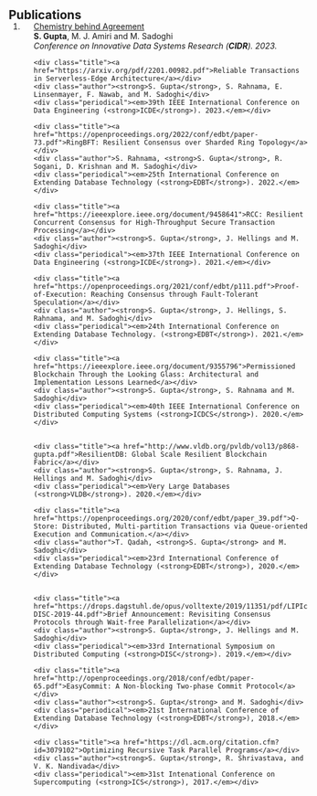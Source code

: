 <h2 id="publications" style="margin: 2px 0px -15px;">Publications</h2>

<div class="publications">
<ol class="bibliography">

<li>
<div class="pub-row">

  <!--
  <div class="col-sm-3 abbr" style="position: relative;padding-right: 15px;padding-left: 15px;">
    <img src="assets/img/teaser_example.png" class="teaser img-fluid z-depth-1">
    <abbr class="badge">CVPR</abbr>
  </div>
  -->

  <div class="col-sm-9" style="position: relative;width: 100%;padding-right: 15px;padding-left: 20px;">
	<div class="title"><a href="https://www.cidrdb.org/cidr2023/papers/p85-gupta.pdf">Chemistry behind Agreement</a></div>
	<div class="author"><strong>S. Gupta</strong>, M. J. Amiri and M. Sadoghi</div>
	<div class="periodical"><em>Conference on Innovative Data Systems Research (<strong>CIDR</strong>). 2023.</em></div>


	<div class="title"><a href="https://arxiv.org/pdf/2201.00982.pdf">Reliable Transactions in Serverless-Edge Architecture</a></div>
	<div class="author"><strong>S. Gupta</strong>, S. Rahnama, E. Linsenmayer, F. Nawab, and M. Sadoghi</div> 
	<div class="periodical"><em>39th IEEE International Conference on Data Engineering (<strong>ICDE</strong>). 2023.</em></div>

	<div class="title"><a href="https://openproceedings.org/2022/conf/edbt/paper-73.pdf">RingBFT: Resilient Consensus over Sharded Ring Topology</a></div>
	<div class="author">S. Rahnama, <strong>S. Gupta</strong>, R. Sogani, D. Krishnan and M. Sadoghi</div> 
	<div class="periodical"><em>25th International Conference on Extending Database Technology (<strong>EDBT</strong>). 2022.</em></div>

	<div class="title"><a href="https://ieeexplore.ieee.org/document/9458641">RCC: Resilient Concurrent Consensus for High-Throughput Secure Transaction Processing</a></div>
	<div class="author"><strong>S. Gupta</strong>, J. Hellings and M. Sadoghi</div> 
	<div class="periodical"><em>37th IEEE International Conference on Data Engineering (<strong>ICDE</strong>). 2021.</em></div>

	<div class="title"><a href="https://openproceedings.org/2021/conf/edbt/p111.pdf">Proof-of-Execution: Reaching Consensus through Fault-Tolerant Speculation</a></div>
	<div class="author"><strong>S. Gupta</strong>, J. Hellings, S. Rahnama, and M. Sadoghi</div> 
	<div class="periodical"><em>24th International Conference on Extending Database Technology. (<strong>EDBT</strong>). 2021.</em></div>

	<div class="title"><a href="https://ieeexplore.ieee.org/document/9355796">Permissioned Blockchain Through the Looking Glass: Architectural and Implementation Lessons Learned</a></div>
	<div class="author"><strong>S. Gupta</strong>, S. Rahnama and M. Sadoghi</div> 
	<div class="periodical"><em>40th IEEE International Conference on Distributed Computing Systems (<strong>ICDCS</strong>). 2020.</em></div>


	<div class="title"><a href="http://www.vldb.org/pvldb/vol13/p868-gupta.pdf">ResilientDB: Global Scale Resilient Blockchain Fabric</a></div>
	<div class="author"><strong>S. Gupta</strong>, S. Rahnama, J. Hellings and M. Sadoghi</div>  
	<div class="periodical"><em>Very Large Databases (<strong>VLDB</strong>). 2020.</em></div>

	<div class="title"><a href="https://openproceedings.org/2020/conf/edbt/paper_39.pdf">Q-Store: Distributed, Multi-partition Transactions via Queue-oriented Execution and Communication.</a></div>
	<div class="author">T. Qadah, <strong>S. Gupta</strong> and M. Sadoghi</div>  
	<div class="periodical"><em>23rd International Conference of Extending Database Technology (<strong>EDBT</strong>), 2020.</em></div>


	<div class="title"><a href="https://drops.dagstuhl.de/opus/volltexte/2019/11351/pdf/LIPIcs-DISC-2019-44.pdf">Brief Announcement: Revisiting Consensus Protocols through Wait-free Parallelization</a></div>
	<div class="author"><strong>S. Gupta</strong>, J. Hellings and M. Sadoghi</div>  
	<div class="periodical"><em>33rd International Symposium on Distributed Computing (<strong>DISC</strong>). 2019.</em></div>

	<div class="title"><a href="http://openproceedings.org/2018/conf/edbt/paper-65.pdf">EasyCommit: A Non-blocking Two-phase Commit Protocol</a></div>
	<div class="author"><strong>S. Gupta</strong> and M. Sadoghi</div> 
	<div class="periodical"><em>21st International Conference of Extending Database Technology (<strong>EDBT</strong>), 2018.</em></div>

	<div class="title"><a href="https://dl.acm.org/citation.cfm?id=3079102">Optimizing Recursive Task Parallel Programs</a></div>
	<div class="author"><strong>S. Gupta</strong>, R. Shrivastava, and V. K. Nandivada</div> 
	<div class="periodical"><em>31st Intenational Conference on Supercomputing (<strong>ICS</strong>), 2017.</em></div> 


  </div>
</div>
</li>
  
<br>

</ol>
</div>
